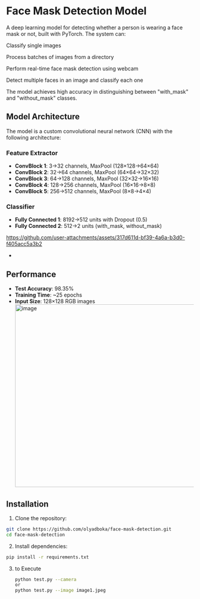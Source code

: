 # Face Mask Detection Model

A deep learning model for detecting whether a person is wearing a face mask or not, built with PyTorch. The system can:

Classify single images

Process batches of images from a directory

Perform real-time face mask detection using webcam

Detect multiple faces in an image and classify each one

The model achieves high accuracy in distinguishing between "with_mask" and "without_mask" classes.

## Model Architecture

The model is a custom convolutional neural network (CNN) with the following architecture:

### Feature Extractor

- **ConvBlock 1**: 3→32 channels, MaxPool (128×128→64×64)
- **ConvBlock 2**: 32→64 channels, MaxPool (64×64→32×32)
- **ConvBlock 3**: 64→128 channels, MaxPool (32×32→16×16)
- **ConvBlock 4**: 128→256 channels, MaxPool (16×16→8×8)
- **ConvBlock 5**: 256→512 channels, MaxPool (8×8→4×4)

### Classifier

- **Fully Connected 1**: 8192→512 units with Dropout (0.5)
- **Fully Connected 2**: 512→2 units (with_mask, without_mask)


https://github.com/user-attachments/assets/317d611d-bf39-4a6a-b3d0-f405acc5a3b2


- 

## Performance

- **Test Accuracy**: 98.35%
- **Training Time**: ~25 epochs
- **Input Size**: 128×128 RGB images
  <img width="1189" height="490" alt="image" src="https://github.com/user-attachments/assets/c5123fdf-4512-400d-b9fe-5f8e8e5925ae" />


## Installation

1. Clone the repository:

```bash
git clone https://github.com/olyadboka/face-mask-detection.git
cd face-mask-detection
```

2. Install dependencies:

```bash
pip install -r requirements.txt
```
3. to Execute

   ```bash
   python test.py --camera
   or
   python test.py --image image1.jpeg 

